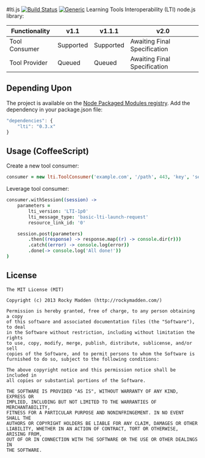 #lti.js [![Build Status](http://img.shields.io/travis-ci/rockymadden/lti.js.png)](http://travis-ci.org/rockymadden/lti.js) [![Generic](http://img.shields.io/coverage/99%25.png?color=green)]()
Learning Tools Interoperability (LTI) node.js library:

| Functionality | v1.1      | v1.1.1     | v2.0                         |
|---------------| --------- | ---------- | ---------------------------- |
| Tool Consumer | Supported | Supported  | Awaiting Final Specification |
| Tool Provider | Queued    | Queued     | Awaiting Final Specification |

## Depending Upon
The project is available on the [Node Packaged Modules registry](https://npmjs.org/package/lti). Add the dependency in your package.json file:

```javascript
"dependencies": {
	"lti": "0.3.x"
}
```

## Usage (CoffeeScript)

Create a new tool consumer:
```coffeescript
consumer = new lti.ToolConsumer('example.com', '/path', 443, 'key', 'secret')
```

Leverage tool consumer:
```coffeescript
consumer.withSession((session) ->
	parameters =
		lti_version: 'LTI-1p0'
		lti_message_type: 'basic-lti-launch-request'
		resource_link_id: '0'

	session.post(parameters)
		.then((response) -> response.map((r) -> console.dir(r)))
		.catch((error) -> console.log(error))
		.done(-> console.log('All done!'))
)
```

## License
```
The MIT License (MIT)

Copyright (c) 2013 Rocky Madden (http://rockymadden.com/)

Permission is hereby granted, free of charge, to any person obtaining a copy
of this software and associated documentation files (the "Software"), to deal
in the Software without restriction, including without limitation the rights
to use, copy, modify, merge, publish, distribute, sublicense, and/or sell
copies of the Software, and to permit persons to whom the Software is
furnished to do so, subject to the following conditions:

The above copyright notice and this permission notice shall be included in
all copies or substantial portions of the Software.

THE SOFTWARE IS PROVIDED "AS IS", WITHOUT WARRANTY OF ANY KIND, EXPRESS OR
IMPLIED, INCLUDING BUT NOT LIMITED TO THE WARRANTIES OF MERCHANTABILITY,
FITNESS FOR A PARTICULAR PURPOSE AND NONINFRINGEMENT. IN NO EVENT SHALL THE
AUTHORS OR COPYRIGHT HOLDERS BE LIABLE FOR ANY CLAIM, DAMAGES OR OTHER
LIABILITY, WHETHER IN AN ACTION OF CONTRACT, TORT OR OTHERWISE, ARISING FROM,
OUT OF OR IN CONNECTION WITH THE SOFTWARE OR THE USE OR OTHER DEALINGS IN
THE SOFTWARE.
```
